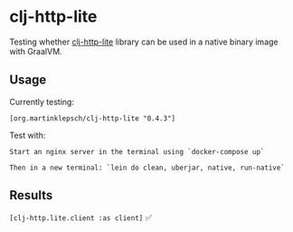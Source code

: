 # clj-http-lite

Testing whether [clj-http-lite](https://github.com/martinklepsch/clj-http-lite) library can be used in a native binary image with GraalVM.

## Usage

Currently testing:

    [org.martinklepsch/clj-http-lite "0.4.3"]

Test with:

    Start an nginx server in the terminal using `docker-compose up`

    Then in a new terminal: `lein do clean, uberjar, native, run-native`

## Results
`[clj-http.lite.client :as client]` :white_check_mark:   

